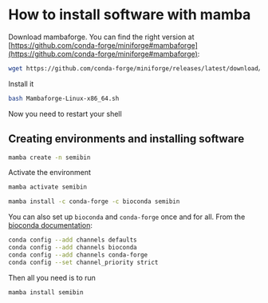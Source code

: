 # How to install software with mamba


Download mambaforge. You can find the right version at [https://github.com/conda-forge/miniforge#mambaforge](https://github.com/conda-forge/miniforge#mambaforge):

```bash
wget https://github.com/conda-forge/miniforge/releases/latest/download/Mambaforge-Linux-x86_64.sh
```

Install it

```bash
bash Mambaforge-Linux-x86_64.sh
```

Now you need to restart your shell

## Creating environments and installing software

```bash
mamba create -n semibin
```

Activate the environment

```bash
mamba activate semibin
```

```bash
mamba install -c conda-forge -c bioconda semibin
```

You can also set up `bioconda` and `conda-forge` once and for all. From the [bioconda documentation](https://bioconda.github.io/):

```bash
conda config --add channels defaults
conda config --add channels bioconda
conda config --add channels conda-forge
conda config --set channel_priority strict
```

Then all you need is to run

```bash
mamba install semibin
```

